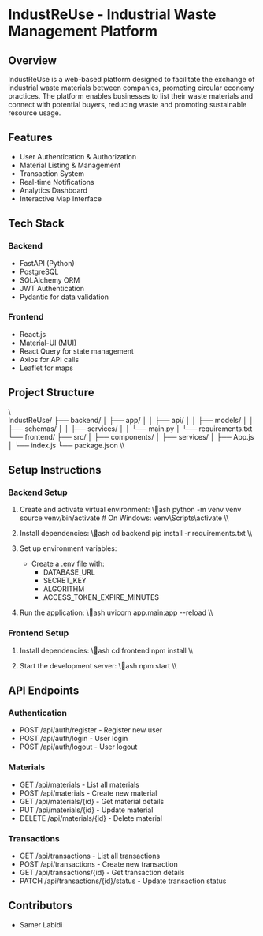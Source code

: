 ﻿# IndustReUse - Industrial Waste Management Platform

## Overview
IndustReUse is a web-based platform designed to facilitate the exchange of industrial waste materials between companies, promoting circular economy practices. The platform enables businesses to list their waste materials and connect with potential buyers, reducing waste and promoting sustainable resource usage.

## Features
- User Authentication & Authorization
- Material Listing & Management
- Transaction System
- Real-time Notifications
- Analytics Dashboard
- Interactive Map Interface

## Tech Stack
### Backend
- FastAPI (Python)
- PostgreSQL
- SQLAlchemy ORM
- JWT Authentication
- Pydantic for data validation

### Frontend
- React.js
- Material-UI (MUI)
- React Query for state management
- Axios for API calls
- Leaflet for maps

## Project Structure
\\\
IndustReUse/
├── backend/
│   ├── app/
│   │   ├── api/
│   │   ├── models/
│   │   ├── schemas/
│   │   ├── services/
│   │   └── main.py
│   └── requirements.txt
└── frontend/
    ├── src/
    │   ├── components/
    │   ├── services/
    │   ├── App.js
    │   └── index.js
    └── package.json
\\\

## Setup Instructions

### Backend Setup
1. Create and activate virtual environment:
   \\\ash
   python -m venv venv
   source venv/bin/activate  # On Windows: venv\Scripts\activate
   \\\

2. Install dependencies:
   \\\ash
   cd backend
   pip install -r requirements.txt
   \\\

3. Set up environment variables:
   - Create a .env file with:
     - DATABASE_URL
     - SECRET_KEY
     - ALGORITHM
     - ACCESS_TOKEN_EXPIRE_MINUTES

4. Run the application:
   \\\ash
   uvicorn app.main:app --reload
   \\\

### Frontend Setup
1. Install dependencies:
   \\\ash
   cd frontend
   npm install
   \\\

2. Start the development server:
   \\\ash
   npm start
   \\\

## API Endpoints

### Authentication
- POST /api/auth/register - Register new user
- POST /api/auth/login - User login
- POST /api/auth/logout - User logout

### Materials
- GET /api/materials - List all materials
- POST /api/materials - Create new material
- GET /api/materials/{id} - Get material details
- PUT /api/materials/{id} - Update material
- DELETE /api/materials/{id} - Delete material

### Transactions
- GET /api/transactions - List all transactions
- POST /api/transactions - Create new transaction
- GET /api/transactions/{id} - Get transaction details
- PATCH /api/transactions/{id}/status - Update transaction status

## Contributors
- Samer Labidi

